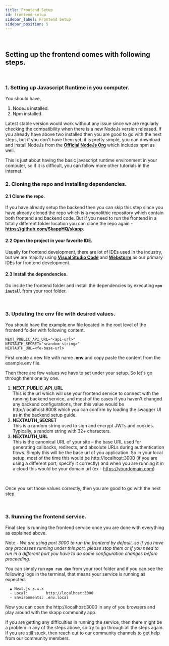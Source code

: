 ```yaml
---
title: Frontend Setup
id: frontend-setup
sidebar_label: Frontend Setup
sidebar_position: 5
---
```


<br/>

## Setting up the frontend comes with following steps.

<br/>

### 1. Setting up Javascript Runtime in you computer.

You should have,
1. NodeJs installed.
2. Npm installed.

Latest stable version would work without any issue since we are regularly checking the compatibility when there is a new NodeJs version released. If you already have above two installed then you are good to go with the next steps,
but if you don't have them yet, it is pretty simple, you can download and install NodeJs from the <b>[Official NodeJs Org](https://nodejs.org/en)</b>
which includes npm as well.

This is just about having the basic javascript runtime environment in your computer, so if it is difficult, you can follow more other tutorials in the internet.
<br/>

### 2. Cloning the repo and installing dependencies.

#### 2.1 Clone the repo.
If you have already setup the backend then you can skip this step since you have already cloned the repo which is a monolithic repository which contain both frontend and backend code. But if you need to run the frontend in a totally different folder location you can clone the repo again - <b> https://github.com/SkappHQ/skapp</b>.

#### 2.2 Open the project in your favorite IDE.
Usually for frontend development, there are lot of IDEs used in the industry, 
but we are majorly using <b>[Visual Studio Code](https://code.visualstudio.com/)</b> and <b>[Webstorm](https://www.jetbrains.com/webstorm/)</b> as our primary IDEs for frontend development.

#### 2.3 Install the dependencies.
Go inside the frontend folder and install the dependencies by executing <b>`npm install`</b> from your root folder.


<br/>

### 3. Updating the env file with desired values.

You should have the example.env file located in the root level of the frontend folder with following content.

```
NEXT_PUBLIC_API_URL="<api-url>"
NEXTAUTH_SECRET="<random-string>"
NEXTAUTH_URL=<fe-base-url>
```

First create a new file with name <b>.env</b> and copy paste the content from the example.env file.

Then there are few values we have to set under your setup. So let's go through them one by one.

1. <b>NEXT_PUBLIC_API_URL</b> <br/>
This is the url which will use your frontend service to connect with the running backend service, 
and most of the cases if you haven't changed any backend configurations, then this value would be http://localhost:8008 which you can confirm by loading the swagger UI as in the backend setup guide.
2. <b>NEXTAUTH_SECRET</b> <br/>
This is a random string used to sign and encrypt JWTs and cookies. Typically, a random string with 32+ characters.
3. <b>NEXTAUTH_URL</b> <br/>
This is the canonical URL of your site – the base URL used for generating callbacks, redirects, and absolute URLs during authentication flows. 
Simply this will be the base url of you application. So in your local setup, most of the time this would be http://localhost:3000 (if you are using a different port, specify it correctly)
and when you are running it in a cloud this would be your domain url (ex -	https://yourdomain.com)

<br/>

Once you set those values correctly, then you are good to go with the next step.

<br/>

### 3. Running the frontend service.

Final step is running the frontend service once you are done with everything as explained above. <br/>

Note - <em>We are using port 3000 to run the frontend by default, so if you have any processes running under this port,
please stop them or if you need to run in a different port you have to do some configuration changes before proceeding.</em>

You can simply run <b>`npm run dev`</b> from your root folder and if you can see the following logs in the terminal, that means your service is running as expected.

```
  ▲ Next.js x.x.x
  - Local:        http://localhost:3000
  - Environments: .env.local
```

Now you can open the http://localhost:3000 in any of you browsers and play around with the skapp community app.

If you are getting any difficulties in running the service, then there might be a problem in any of the steps above, so try to go through all the steps again. <br/>
If you are still stuck, then reach out to our community channels to get help from our community members.